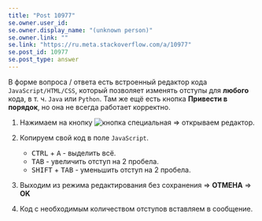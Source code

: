 ```yaml
---
title: "Post 10977"
se.owner.user_id: 
se.owner.display_name: "(unknown person)"
se.owner.link: ""
se.link: "https://ru.meta.stackoverflow.com/a/10977"
se.post_id: 10977
se.post_type: answer
---
```

<p>В форме вопроса / ответа есть встроенный редактор кода <code>JavaScript/HTML/CSS</code>, который позволяет изменять отступы для <strong>любого</strong> кода, в т. ч. <code>Java</code> или <code>Python</code>. Там же ещё есть кнопка <strong>Привести в порядок</strong>, но она не всегда работает корректно.</p>
<ol>
<li><p>Нажимаем на кнопку <img src="https://i.stack.imgur.com/28Pb5.jpg" alt="кнопка специальная" /> ⇒ открываем редактор.</p>
</li>
<li><p>Копируем свой код в поле <code>JavaScript</code>.</p>
<ul>
<li><kbd>CTRL</kbd> + <kbd>A</kbd> - выделить всё.</li>
<li><kbd>TAB</kbd> - увеличить отступ на 2 пробела.</li>
<li><kbd>SHIFT</kbd> + <kbd>TAB</kbd> - уменьшить отступ на 2 пробела.</li>
</ul>
</li>
<li><p>Выходим из режима редактирования без сохранения ⇒ <strong>ОТМЕНА</strong> ⇒ <strong>OK</strong></p>
</li>
<li><p>Код с необходимым количеством отступов вставляем в сообщение.</p>
</li>
</ol>

